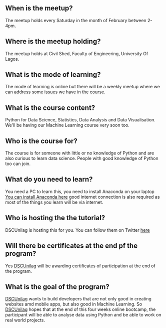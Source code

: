 ## When is the meetup?
  The meetup holds every Saturday in the month of February between 2-4pm.
## Where is the meetup holding? 
  The meetup holds at Civil Shed, Faculty of Engineering, University Of Lagos.
## What is the mode of learning? 
  The mode of learning is online but there will be a weekly meetup where we can address some issues we have in the course.
## What is the course content?
  Python for Data Science, Statistics, Data Analysis and Data Visualisation. We'll be having our Machine Learning course very
  soon too.
## Who is the course for?
  The course is for someone with little or no knowledge of Python and are also curious to learn data science. People with good
  knowledge of Python too can join.
## What do you need to learn?
  You need a PC to learn this, you need to install Anaconda on your laptop [You can install Anaconda here](https://www.anaconda.com/distribution/) good internet connection is also required as most of the things you learn will be via internet.
## Who is hosting the the tutorial?
  DSCUnilag is hosting this for you. You can follow them on Twitter [here](https://twitter.com/DSCUnilag)
## Will there be certificates at the end pf the program?
  Yes [DSCUnilag](https://twitter.com/DSCUnilag) will be awarding certificates of participation at the end of the program.
## What is the goal of the program?
  [DSCUnilag](https://twitter.com/DSCUnilag) wants to build developers that are not only good in creating websites amd mobile apps,  but also good in Machine Learning. So [DSCUnilag](https://twitter.com/DSCUnilag) hopes that at the end of this four weeks online bootcamp, the participant will be able to analyse data using Python and be able to work on real world projects.
